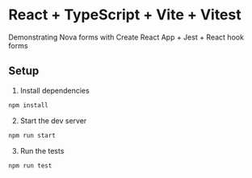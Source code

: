 # React + TypeScript + Vite + Vitest

Demonstrating Nova forms with Create React App + Jest + React hook forms

## Setup

1. Install dependencies

```bash
npm install
```

2. Start the dev server

```bash
npm run start
```

3. Run the tests

```bash
npm run test
```